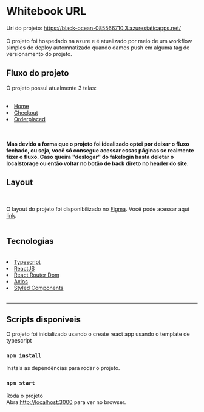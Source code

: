 # Whitebook URL

Url do projeto: https://black-ocean-085566710.3.azurestaticapps.net/
<br/>
<br/>
O projeto foi hospedado na azure e é atualizado por meio de um workflow simples de deploy automnatizado quando damos push em alguma tag de versionamento do projeto.

## Fluxo do projeto

O projeto possui atualmente 3 telas:

<br/>
<li><a href="https://black-ocean-085566710.3.azurestaticapps.net/">Home</a></li>
<li><a href="https://black-ocean-085566710.3.azurestaticapps.net/checkout">Checkout</a></li>
<li><a href="https://black-ocean-085566710.3.azurestaticapps.net/checkout/orderplaced">Orderplaced</a></li>
<br/><br/>

<b>Mas devido a forma que o projeto foi idealizado optei por deixar o fluxo fechado, ou seja, você só consegue acessar essas páginas se realmente fizer o fluxo. Caso queira "deslogar" do fakelogin basta deletar o localstorage ou então voltar no botão de back direto no header do site.</b>



## Layout

<br/>
<p>O layout do projeto foi disponibilizado no <a href="https://www.figma.com/">Figma</a>. Você pode acessar aqui <a href="https://www.figma.com/file/YqvAioQ7Txa5H3HUb4CYzf/PEBMED_-Testes-Front-end?type=design&node-id=3-208&t=rodc7y7Ir4Vdl7vD-0">link</a>.<br/>
<br/>


## Tecnologias

<br/>

<li><a href="https://www.typescriptlang.org/">Typescript</a></li>
<li><a href="https://reactjs.org/">ReactJS</a></li>
<li><a href="https://reactrouter.com/">React Router Dom</a></li>
<li><a href="https://axios-http.com/">Axios</a></li>
<li><a href="https://styled-components.com/">Styled Components</a></li>
<br/>

---

## Scripts disponíveis

O projeto foi inicializado usando o create react app usando o template de typescript

### `npm install`

Instala as dependências para rodar o projeto.


### `npm start`

Roda o projeto\
Abra [http://localhost:3000](http://localhost:3000) para ver no browser.
